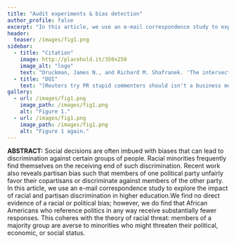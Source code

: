 ```yaml
---
title: "Audit experiments & bias detection"
author_profile: false
excerpt: "In this article, we use an e-mail correspondence study to explore the impact of racial and partisan discrimination in higher education."
header:
  teaser: /images/fig1.png
sidebar:
  - title: "Citation"
    image: http://placehold.it/350x250
    image_alt: "logo"
    text: "Druckman, James N., and Richard M. Shafranek. 'The intersection of racial and partisan discrimination: Evidence from a correspondence study of four-year colleges.' The Journal of Politics 82, no. 4 (2020): 1602-1606."
  - title: "DOI"
    text: "[Reuters try PR stupid commenters should isn't a business model](https://doi.org/10.1086/708776)"
gallery:
  - url: /images/fig1.png
    image_path: /images/fig1.png
    alt: "Figure 1."
  - url: /images/fig1.png
    image_path: /images/fig1.png
    alt: "Figure 1 again."
---
```


**ABSTRACT:** Social decisions are often imbued with biases that can lead to discrimination against certain groups of people. Racial minorities frequently find themselves on the receiving end of such discrimination. Recent work also reveals partisan bias such that members of one political party unfairly favor their copartisans or discriminate against members of the other party. In this article, we use an e-mail correspondence study to explore the impact of racial and partisan discrimination in higher education.We find no direct evidence of a racial or political bias; however, we do find that African Americans who reference politics in any way receive substantially fewer responses. This coheres with the theory of racial threat: members of a majority group are averse to minorities who might threaten their political, economic, or social status.

